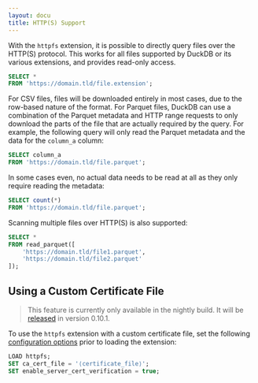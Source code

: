 ```yaml
---
layout: docu
title: HTTP(S) Support
---
```


With the `httpfs` extension, it is possible to directly query files over the HTTP(S) protocol. This works for all files supported by DuckDB or its various extensions, and provides read-only access.

```sql
SELECT *
FROM 'https://domain.tld/file.extension';
```

For CSV files, files will be downloaded entirely in most cases, due to the row-based nature of the format. For Parquet files, DuckDB can use a combination of the Parquet metadata and HTTP range requests to only download the parts of the file that are actually required by the query. For example, the following query will only read the Parquet metadata and the data for the `column_a` column:

```sql
SELECT column_a
FROM 'https://domain.tld/file.parquet';
```

In some cases even, no actual data needs to be read at all as they only require reading the metadata:

```sql
SELECT count(*)
FROM 'https://domain.tld/file.parquet';
```

Scanning multiple files over HTTP(S) is also supported:

```sql
SELECT *
FROM read_parquet([
    'https://domain.tld/file1.parquet',
    'https://domain.tld/file2.parquet'
]);
```

## Using a Custom Certificate File

> This feature is currently only available in the nightly build. It will be [released](/docs/dev/release_calendar) in version 0.10.1.

To use the `httpfs` extension with a custom certificate file, set the following [configuration options](../../configuration/pragmas) prior to loading the extension:

```sql
LOAD httpfs;
SET ca_cert_file = '⟨certificate_file⟩';
SET enable_server_cert_verification = true;
```